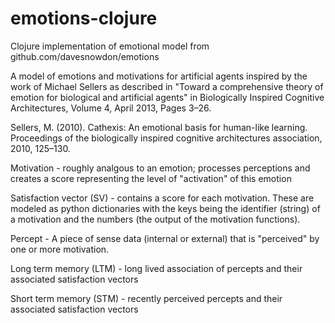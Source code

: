 emotions-clojure
================

Clojure implementation of emotional model from github.com/davesnowdon/emotions

A model of emotions and motivations for artificial agents inspired by the work of Michael Sellers as described in "Toward a comprehensive theory of emotion for biological and artificial agents" in Biologically Inspired Cognitive Architectures, Volume 4, April 2013, Pages 3–26.

Sellers, M. (2010). Cathexis: An emotional basis for human-like
learning. Proceedings of the biologically inspired cognitive
architectures association, 2010, 125–130.

Motivation - roughly analgous to an emotion; processes perceptions and creates a score representing the level of "activation" of this emotion

Satisfaction vector (SV) - contains a score for each motivation. These are modeled as python dictionaries with the keys being the identifier (string) of a motivation and the numbers (the output of the motivation functions).

Percept - A piece of sense data (internal or external) that is "perceived" by one or more motivation.

Long term memory (LTM) - long lived association of percepts and their associated satisfaction vectors

Short term memory (STM) - recently perceived percepts and their associated satisfaction vectors
